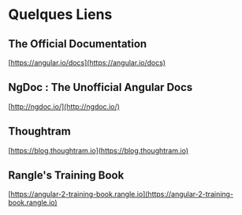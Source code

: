 # Quelques Liens

## The Official Documentation

[https://angular.io/docs](https://angular.io/docs)

## NgDoc : The Unofficial Angular Docs

[http://ngdoc.io/](http://ngdoc.io/)

## Thoughtram

[https://blog.thoughtram.io](https://blog.thoughtram.io)

## Rangle's Training Book

[https://angular-2-training-book.rangle.io](https://angular-2-training-book.rangle.io)




